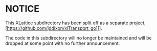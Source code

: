 # NOTICE

This XLattice subdirectory has been split off as a separate project,
[https://github.com/jddixon/xlTransport_go][].

The code in this subdirectory will no longer be maintained and will
be dropped at some point with no further announcement.
